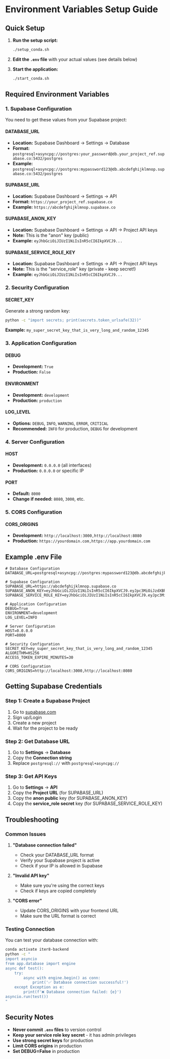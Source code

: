 # Environment Variables Setup Guide

## Quick Setup

1. **Run the setup script:**
   ```bash
   ./setup_conda.sh
   ```

2. **Edit the `.env` file** with your actual values (see details below)

3. **Start the application:**
   ```bash
   ./start_conda.sh
   ```

## Required Environment Variables

### 1. Supabase Configuration

You need to get these values from your Supabase project:

#### DATABASE_URL
- **Location:** Supabase Dashboard → Settings → Database
- **Format:** `postgresql+asyncpg://postgres:your_password@db.your_project_ref.supabase.co:5432/postgres`
- **Example:** `postgresql+asyncpg://postgres:mypassword123@db.abcdefghijklmnop.supabase.co:5432/postgres`

#### SUPABASE_URL
- **Location:** Supabase Dashboard → Settings → API
- **Format:** `https://your_project_ref.supabase.co`
- **Example:** `https://abcdefghijklmnop.supabase.co`

#### SUPABASE_ANON_KEY
- **Location:** Supabase Dashboard → Settings → API → Project API keys
- **Note:** This is the "anon" key (public)
- **Example:** `eyJhbGciOiJIUzI1NiIsInR5cCI6IkpXVCJ9...`

#### SUPABASE_SERVICE_ROLE_KEY
- **Location:** Supabase Dashboard → Settings → API → Project API keys
- **Note:** This is the "service_role" key (private - keep secret!)
- **Example:** `eyJhbGciOiJIUzI1NiIsInR5cCI6IkpXVCJ9...`

### 2. Security Configuration

#### SECRET_KEY
Generate a strong random key:
```bash
python -c "import secrets; print(secrets.token_urlsafe(32))"
```

**Example:** `my_super_secret_key_that_is_very_long_and_random_12345`

### 3. Application Configuration

#### DEBUG
- **Development:** `True`
- **Production:** `False`

#### ENVIRONMENT
- **Development:** `development`
- **Production:** `production`

#### LOG_LEVEL
- **Options:** `DEBUG`, `INFO`, `WARNING`, `ERROR`, `CRITICAL`
- **Recommended:** `INFO` for production, `DEBUG` for development

### 4. Server Configuration

#### HOST
- **Development:** `0.0.0.0` (all interfaces)
- **Production:** `0.0.0.0` or specific IP

#### PORT
- **Default:** `8000`
- **Change if needed:** `8080`, `3000`, etc.

### 5. CORS Configuration

#### CORS_ORIGINS
- **Development:** `http://localhost:3000,http://localhost:8080`
- **Production:** `https://yourdomain.com,https://app.yourdomain.com`

## Example .env File

```env
# Database Configuration
DATABASE_URL=postgresql+asyncpg://postgres:mypassword123@db.abcdefghijklmnop.supabase.co:5432/postgres

# Supabase Configuration
SUPABASE_URL=https://abcdefghijklmnop.supabase.co
SUPABASE_ANON_KEY=eyJhbGciOiJIUzI1NiIsInR5cCI6IkpXVCJ9.eyJpc3MiOiJzdXBhYmFzZSIsInJlZiI6ImFiY2RlZmdoaWprbG1ub3AiLCJyb2xlIjoiYW5vbiIsImlhdCI6MTYzNjU0NzIwMCwiZXhwIjoxOTUyMTIzMjAwfQ.example
SUPABASE_SERVICE_ROLE_KEY=eyJhbGciOiJIUzI1NiIsInR5cCI6IkpXVCJ9.eyJpc3MiOiJzdXBhYmFzZSIsInJlZiI6ImFiY2RlZmdoaWprbG1ub3AiLCJyb2xlIjoic2VydmljZV9yb2xlIiwiaWF0IjoxNjM2NTQ3MjAwLCJleHAiOjE5NTIxMjMyMDB9.example

# Application Configuration
DEBUG=True
ENVIRONMENT=development
LOG_LEVEL=INFO

# Server Configuration
HOST=0.0.0.0
PORT=8000

# Security Configuration
SECRET_KEY=my_super_secret_key_that_is_very_long_and_random_12345
ALGORITHM=HS256
ACCESS_TOKEN_EXPIRE_MINUTES=30

# CORS Configuration
CORS_ORIGINS=http://localhost:3000,http://localhost:8080
```

## Getting Supabase Credentials

### Step 1: Create a Supabase Project
1. Go to [supabase.com](https://supabase.com)
2. Sign up/Login
3. Create a new project
4. Wait for the project to be ready

### Step 2: Get Database URL
1. Go to **Settings** → **Database**
2. Copy the **Connection string**
3. Replace `postgresql://` with `postgresql+asyncpg://`

### Step 3: Get API Keys
1. Go to **Settings** → **API**
2. Copy the **Project URL** (for SUPABASE_URL)
3. Copy the **anon public** key (for SUPABASE_ANON_KEY)
4. Copy the **service_role secret** key (for SUPABASE_SERVICE_ROLE_KEY)

## Troubleshooting

### Common Issues

1. **"Database connection failed"**
   - Check your DATABASE_URL format
   - Verify your Supabase project is active
   - Check if your IP is allowed in Supabase

2. **"Invalid API key"**
   - Make sure you're using the correct keys
   - Check if keys are copied completely

3. **"CORS error"**
   - Update CORS_ORIGINS with your frontend URL
   - Make sure the URL format is correct

### Testing Connection

You can test your database connection with:

```bash
conda activate iter8-backend
python -c "
import asyncio
from app.database import engine
async def test():
    try:
        async with engine.begin() as conn:
            print('✅ Database connection successful!')
    except Exception as e:
        print(f'❌ Database connection failed: {e}')
asyncio.run(test())
"
```

## Security Notes

- **Never commit `.env` files** to version control
- **Keep your service role key secret** - it has admin privileges
- **Use strong secret keys** for production
- **Limit CORS origins** in production
- **Set DEBUG=False** in production 